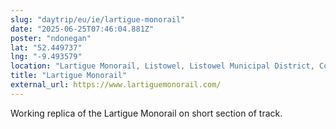 ```yaml
---
slug: "daytrip/eu/ie/lartigue-monorail"
date: "2025-06-25T07:46:04.881Z"
poster: "ndonegan"
lat: "52.449737"
lng: "-9.493579"
location: "Lartigue Monorail, Listowel, Listowel Municipal District, County Kerry, Munster, Ireland"
title: "Lartigue Monorail"
external_url: https://www.lartiguemonorail.com/
---
```

Working replica of the Lartigue Monorail on short section of track.